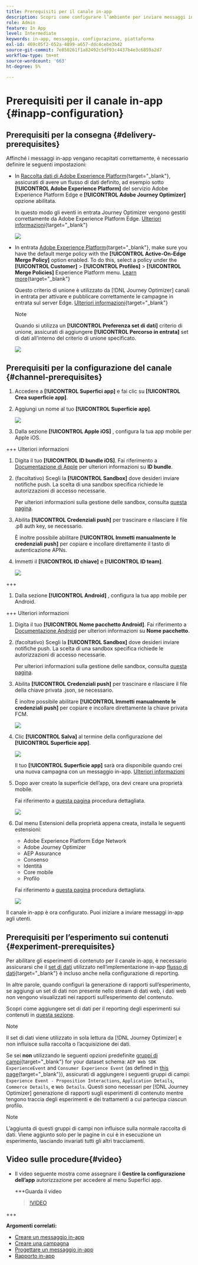 ```yaml
---
title: Prerequisiti per il canale in-app
description: Scopri come configurare l’ambiente per inviare messaggi in-app con Journey Optimizer
role: Admin
feature: In App
level: Intermediate
keywords: in-app, messaggio, configurazione, piattaforma
exl-id: 469c05f2-652a-4899-a657-ddc4cebe3b42
source-git-commit: 7e850261f1a82492c5df93c4437b4e3c6859a2d7
workflow-type: tm+mt
source-wordcount: '663'
ht-degree: 5%

---
```


# Prerequisiti per il canale in-app {#inapp-configuration}

## Prerequisiti per la consegna {#delivery-prerequisites}

Affinché i messaggi in-app vengano recapitati correttamente, è necessario definire le seguenti impostazioni:

* In [Raccolta dati di Adobe Experience Platform](https://experienceleague.adobe.com/docs/experience-platform/edge/datastreams/overview.html?lang=it){target="_blank"}, assicurati di avere un flusso di dati definito, ad esempio sotto **[!UICONTROL Adobe Experience Platform]** del servizio Adobe Experience Platform Edge e **[!UICONTROL Adobe Journey Optimizer]** opzione abilitata.

  In questo modo gli eventi in entrata Journey Optimizer vengono gestiti correttamente da Adobe Experience Platform Edge. [Ulteriori informazioni](https://experienceleague.adobe.com/docs/experience-platform/edge/datastreams/configure.html){target="_blank"}

  ![](assets/inapp_config_6.png)

* In entrata [Adobe Experience Platform](https://experienceleague.adobe.com/docs/experience-platform/profile/home.html?lang=it){target="_blank"}, make sure you have the default merge policy with the **[!UICONTROL Active-On-Edge Merge Policy]** option enabled. To do this, select a policy under the **[!UICONTROL Customer]** > **[!UICONTROL Profiles]** > **[!UICONTROL Merge Policies]** Experience Platform menu. [Learn more](https://experienceleague.adobe.com/docs/experience-platform/profile/merge-policies/ui-guide.html#configure){target="_blank"}

  Questo criterio di unione è utilizzato da [!DNL Journey Optimizer] canali in entrata per attivare e pubblicare correttamente le campagne in entrata sul server Edge. [Ulteriori informazioni](https://experienceleague.adobe.com/docs/experience-platform/profile/merge-policies/ui-guide.html?lang=it){target="_blank"}

  >[!NOTE]
  >
  >Quando si utilizza un **[!UICONTROL Preferenza set di dati]** criterio di unione, assicurati di aggiungere **[!UICONTROL Percorso in entrata]** set di dati all’interno del criterio di unione specificato.

  ![](assets/inapp_config_8.png)

## Prerequisiti per la configurazione del canale {#channel-prerequisites}

1. Accedere a **[!UICONTROL Superfici app]** e fai clic su **[!UICONTROL Crea superficie app]**.

1. Aggiungi un nome al tuo **[!UICONTROL Superficie app]**.

   ![](assets/inapp_config_2b.png)

1. Dalla sezione **[!UICONTROL Apple iOS]** , configura la tua app mobile per Apple iOS.

+++ Ulteriori informazioni

   1. Digita il tuo **[!UICONTROL ID bundle iOS]**. Fai riferimento a [Documentazione di Apple](https://developer.apple.com/documentation/appstoreconnectapi/bundle_ids) per ulteriori informazioni su **ID bundle**.

   1. (facoltativo) Scegli la **[!UICONTROL Sandbox]** dove desideri inviare notifiche push. La scelta di una sandbox specifica richiede le autorizzazioni di accesso necessarie.

      Per ulteriori informazioni sulla gestione delle sandbox, consulta [questa pagina](../administration/sandboxes.md#assign-sandboxes).

   1. Abilita **[!UICONTROL Credenziali push]** per trascinare e rilasciare il file .p8 auth key, se necessario.

      È inoltre possibile abilitare **[!UICONTROL Immetti manualmente le credenziali push]** per copiare e incollare direttamente il tasto di autenticazione APNs.

   1. Immetti il **[!UICONTROL ID chiave]** e **[!UICONTROL ID team]**.

      ![](assets/inapp_config_2.png)

+++

1. Dalla sezione **[!UICONTROL Android]** , configura la tua app mobile per Android.

+++ Ulteriori informazioni

   1. Digita il tuo **[!UICONTROL Nome pacchetto Android]**. Fai riferimento a [Documentazione Android](https://support.google.com/admob/answer/9972781?hl=en#:~:text=The%20package%20name%20of%20an,supported%20third%2Dparty%20Android%20stores) per ulteriori informazioni su **Nome pacchetto**.

   1. (facoltativo) Scegli la **[!UICONTROL Sandbox]** dove desideri inviare notifiche push. La scelta di una sandbox specifica richiede le autorizzazioni di accesso necessarie.

      Per ulteriori informazioni sulla gestione delle sandbox, consulta [questa pagina](../administration/sandboxes.md#assign-sandboxes).

   1. Abilita **[!UICONTROL Credenziali push]** per trascinare e rilasciare il file della chiave privata .json, se necessario.

      È inoltre possibile abilitare **[!UICONTROL Immetti manualmente le credenziali push]** per copiare e incollare direttamente la chiave privata FCM.

      ![](assets/inapp_config_7.png)

1. Clic **[!UICONTROL Salva]** al termine della configurazione del **[!UICONTROL Superficie app]**.

   ![](assets/inapp_config_3.png)

   Il tuo **[!UICONTROL Superficie app]** sarà ora disponibile quando crei una nuova campagna con un messaggio in-app. [Ulteriori informazioni](create-in-app.md)

1. Dopo aver creato la superficie dell’app, ora devi creare una proprietà mobile.

   Fai riferimento a [questa pagina](https://experienceleague.adobe.com/docs/experience-platform/tags/admin/companies-and-properties.html#for-mobile) procedura dettagliata.

   ![](assets/inapp_config_4.png)

1. Dal menu Estensioni della proprietà appena creata, installa le seguenti estensioni:

   * Adobe Experience Platform Edge Network
   * Adobe Journey Optimizer
   * AEP Assurance
   * Consenso
   * Identità
   * Core mobile
   * Profilo

   Fai riferimento a [questa pagina](https://experienceleague.adobe.com/docs/experience-platform/tags/ui/extensions/overview.html#add-a-new-extension) procedura dettagliata.

   ![](assets/inapp_config_5.png)

Il canale in-app è ora configurato. Puoi iniziare a inviare messaggi in-app agli utenti.

## Prerequisiti per l’esperimento sui contenuti {#experiment-prerequisites}

Per abilitare gli esperimenti di contenuto per il canale in-app, è necessario assicurarsi che il [set di dati](../data/get-started-datasets.md) utilizzato nell’implementazione in-app [flusso di dati](https://experienceleague.adobe.com/docs/experience-platform/datastreams/overview.html){target="_blank"} è incluso anche nella configurazione di reporting.

In altre parole, quando configuri la generazione di rapporti sull’esperimento, se aggiungi un set di dati non presente nello stream di dati web, i dati web non vengono visualizzati nei rapporti sull’esperimento del contenuto.

Scopri come aggiungere set di dati per il reporting degli esperimenti sui contenuti in [questa sezione](../campaigns/reporting-configuration.md#add-datasets).

>[!NOTE]
>
>Il set di dati viene utilizzato in sola lettura da [!DNL Journey Optimizer] e non influisce sulla raccolta o l’acquisizione dei dati.

Se sei **non** utilizzando le seguenti opzioni predefinite [gruppi di campi](https://experienceleague.adobe.com/docs/experience-platform/xdm/tutorials/create-schema-ui.html?lang=it#field-group){target="_blank"} for your dataset schema: `AEP Web SDK ExperienceEvent` and `Consumer Experience Event` (as defined in [this page](https://experienceleague.adobe.com/docs/platform-learn/implement-web-sdk/initial-configuration/configure-schemas.html#add-field-groups){target="_blank"}), assicurati di aggiungere i seguenti gruppi di campi: `Experience Event - Proposition Interactions`, `Application Details`, `Commerce Details`, e `Web Details`. Questi sono necessari per [!DNL Journey Optimizer] generazione di rapporti sugli esperimenti di contenuto mentre tengono traccia degli esperimenti e dei trattamenti a cui partecipa ciascun profilo.

>[!NOTE]
>
>L’aggiunta di questi gruppi di campi non influisce sulla normale raccolta di dati. Viene aggiunto solo per le pagine in cui è in esecuzione un esperimento, lasciando invariati tutti gli altri tracciamenti.

## Video sulle procedure{#video}

* Il video seguente mostra come assegnare il **Gestire la configurazione dell’app** autorizzazione per accedere al menu Superfici app.

  +++Guarda il video

  >[!VIDEO](https://video.tv.adobe.com/v/3421607)

+++

**Argomenti correlati:**

* [Creare un messaggio in-app](create-in-app.md)
* [Creare una campagna](../campaigns/create-campaign.md)
* [Progettare un messaggio in-app](design-in-app.md)
* [Rapporto in-app](../reports/campaign-global-report.md#inapp-report)

